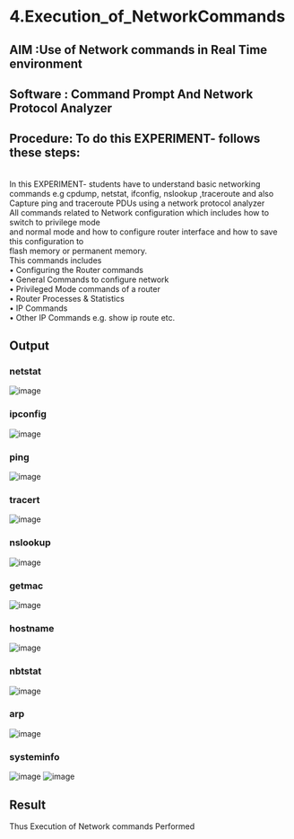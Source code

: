 # 4.Execution_of_NetworkCommands
## AIM :Use of Network commands in Real Time environment
## Software : Command Prompt And Network Protocol Analyzer
## Procedure: To do this EXPERIMENT- follows these steps:
<BR>
In this EXPERIMENT- students have to understand basic networking commands e.g cpdump, netstat, ifconfig, nslookup ,traceroute and also Capture ping and traceroute PDUs using a network protocol analyzer 
<BR>
All commands related to Network configuration which includes how to switch to privilege mode
<BR>
and normal mode and how to configure router interface and how to save this configuration to
<BR>
flash memory or permanent memory.
<BR>
This commands includes
<BR>
• Configuring the Router commands
<BR>
• General Commands to configure network
<BR>
• Privileged Mode commands of a router 
<BR>
• Router Processes & Statistics
<BR>
• IP Commands
<BR>
• Other IP Commands e.g. show ip route etc.
<BR>

## Output
### netstat
![image](https://github.com/user-attachments/assets/58866f76-0dbb-41b4-9e60-22ad333452d6)
### ipconfig
![image](https://github.com/user-attachments/assets/32feced0-3644-427b-af19-04f9dfdba492)
### ping
![image](https://github.com/user-attachments/assets/3db44ed2-f939-4f06-9c67-bfe1e2b0b672)
### tracert
![image](https://github.com/user-attachments/assets/8a3fc409-34a0-472c-bbe1-047fd79f317a)
### nslookup
![image](https://github.com/user-attachments/assets/cf025b2d-ee30-450a-9170-44c0864f4ec7)
### getmac
![image](https://github.com/user-attachments/assets/d380cb7b-c16a-4bde-8442-7d6551f00316)
### hostname
![image](https://github.com/user-attachments/assets/25fc1d17-dc69-4ed7-ad15-3e12234af891)
### nbtstat
![image](https://github.com/user-attachments/assets/278fd51d-5b27-4147-9529-c8e915ba5659)
### arp
![image](https://github.com/user-attachments/assets/c88e9c40-931c-42c6-951a-c1e9567e6e29)
### systeminfo
![image](https://github.com/user-attachments/assets/62e6f225-fb62-462d-893b-1e8cc3626966)
![image](https://github.com/user-attachments/assets/f4bbb78e-24b9-4fab-8b38-711d89e9ddc7)

## Result
Thus Execution of Network commands Performed 
